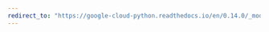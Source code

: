 ```yaml
---
redirect_to: "https://google-cloud-python.readthedocs.io/en/0.14.0/_modules/gcloud/datastore/helpers.html"
---
```

